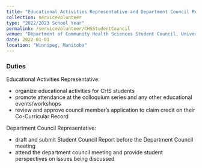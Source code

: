 ```yaml
---
title: "Educational Activities Representative and Department Council Representative"
collection: serviceVolunteer
type: "2022/2023 School Year"
permalink: /serviceVolunteer/CHSStudentCouncil
venue: "Department of Community Health Sciences Student Council, University of Manitoba"
date: 2022-01-01
location: "Winnipeg, Manitoba"
---
```

                                      

### Duties ###
Educational Activities Representative: 
* organize educational activities for CHS students 
* promote attendance at the colloquium series and any other educational events/workshops
* review and approve council member’s application to claim credit on their Co-Curricular Record

Department Council Representative: 
* draft and submit Student Council Report before the Department Council meeting
* attend the department council meeting and provide student perspectives on issues being discussed